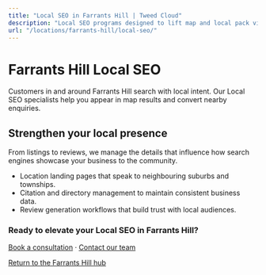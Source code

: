 ```yaml
---
title: "Local SEO in Farrants Hill | Tweed Cloud"
description: "Local SEO programs designed to lift map and local pack visibility for Farrants Hill businesses."
url: "/locations/farrants-hill/local-seo/"
---
```


# Farrants Hill Local SEO

Customers in and around Farrants Hill search with local intent. Our Local SEO specialists help you appear in map results and convert nearby enquiries.

## Strengthen your local presence

From listings to reviews, we manage the details that influence how search engines showcase your business to the community.

- Location landing pages that speak to neighbouring suburbs and townships.
- Citation and directory management to maintain consistent business data.
- Review generation workflows that build trust with local audiences.

### Ready to elevate your Local SEO in Farrants Hill?

[Book a consultation](/consultation/) · [Contact our team](/contact/)

[Return to the Farrants Hill hub](/locations/farrants-hill/)
